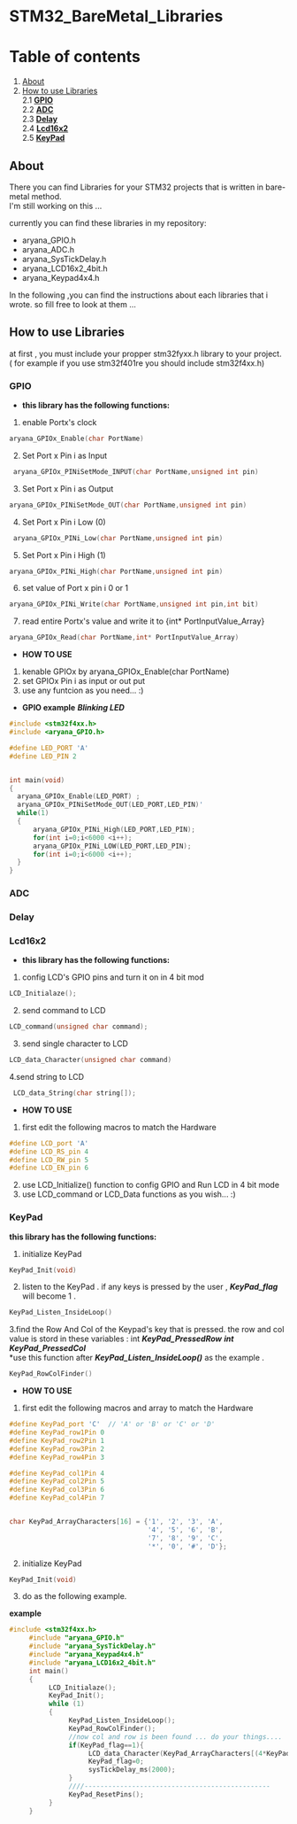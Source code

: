 # STM32_BareMetal_Libraries
<h1>Table of contents</h1>

<ol dir="auto">
  <li>
    <a href="#about">About</a>
  </li>
  <li> 
    <a href="#how-to-use-libraries">How to use Libraries </a>
    <br>
    2.1 <a href="#gpio"><b >GPIO</b> </a>
    <br>
    2.2 <a href="#adc-example"> <b>ADC</b> </a>
    <br>
    2.3 <a href="#delay"><b>Delay</b></a>
    <br>
    2.4 <a href="#lcd16x2"><b>Lcd16x2</b></a>
    <br>
    2.5 <a href="#keypad"><b>KeyPad</b> </a>
  </li>
</ol>

## About

There you can find Libraries for your STM32 projects that is written in bare-metal method. <br>
I'm still working on this ... <br>

currently you can find these libraries in my repository:
<ul>
  <li >aryana_GPIO.h</li>
  <li>aryana_ADC.h</li>
  <li>aryana_SysTickDelay.h</li>
  <li>aryana_LCD16x2_4bit.h</li>
  <li>aryana_Keypad4x4.h</li>
</ul>

In the following ,you can find the instructions about each libraries that i wrote. so fill free to look at them ...

## How to use Libraries
at first , you must include your propper stm32fyxx.h library to your project. <br>( for example if you use stm32f401re you should include stm32f4xx.h)


### GPIO
- **this library has the following functions:** 


1. enable Portx's clock
```c++
aryana_GPIOx_Enable(char PortName) 
```
  2. Set Port x Pin i as Input
```c++
 aryana_GPIOx_PINiSetMode_INPUT(char PortName,unsigned int pin)
```  
  3. Set Port x Pin i as Output
```c++
aryana_GPIOx_PINiSetMode_OUT(char PortName,unsigned int pin) 
```  
  4. Set Port x Pin i Low (0)
```c++
 aryana_GPIOx_PINi_Low(char PortName,unsigned int pin)
```
  5.  Set Port x Pin i High (1)
```c++
aryana_GPIOx_PINi_High(char PortName,unsigned int pin)
```
  6. set value of Port x pin i 0 or 1
```c++
aryana_GPIOx_PINi_Write(char PortName,unsigned int pin,int bit)
```
  7.   read entire Portx's value and write it to {int* PortInputValue_Array} 
```c++
aryana_GPIOx_Read(char PortName,int* PortInputValue_Array)
```

- **HOW TO USE**

1. kenable GPIOx by aryana_GPIOx_Enable(char PortName)
2. set GPIOx Pin i as input or out put
3. use any funtcion as you need... :)

- **GPIO example**
***Blinking LED***
```c++
#include <stm32f4xx.h>
#include <aryana_GPIO.h>

#define LED_PORT 'A'
#define LED_PIN 2


int main(void)
{
  aryana_GPIOx_Enable(LED_PORT) ;
  aryana_GPIOx_PINiSetMode_OUT(LED_PORT,LED_PIN)'
  while(1)
  {
      aryana_GPIOx_PINi_High(LED_PORT,LED_PIN);
      for(int i=0;i<6000 <i++);
      aryana_GPIOx_PINi_LOW(LED_PORT,LED_PIN);
      for(int i=0;i<6000 <i++);
  }
}

```

### ADC


### Delay

### Lcd16x2

- **this library has the following functions:** 
1. config LCD's GPIO pins and turn it on in 4 bit mod 
  ```c++
  LCD_Initialaze();
  ```
2. send command to LCD
  ```c++
  LCD_command(unsigned char command);
  ```
3. send single character to LCD
  ```c++
  LCD_data_Character(unsigned char command)
  ```
4.send string to LCD 
  ```c++
   LCD_data_String(char string[]);
  ```

- **HOW TO USE**
1. first edit the following macros to match the Hardware

```c++
#define LCD_port 'A'
#define LCD_RS_pin 4
#define LCD_RW_pin 5
#define LCD_EN_pin 6
```

2. use LCD_Initialize() function to config GPIO and Run LCD in 4 bit mode
3.  use LCD_command or LCD_Data functions as you wish... :)

### KeyPad 
**this library has the following functions:**
1. initialize KeyPad 
```c
KeyPad_Init(void) 
```
2. listen to the KeyPad . if any keys is pressed by the user , ***KeyPad_flag*** will become 1  .
```c
KeyPad_Listen_InsideLoop()
```
3.find the Row And Col of the Keypad's key that is pressed. the row and col value is stord in these variables : int ***KeyPad_PressedRow*** ***int KeyPad_PressedCol***
<br>*use this function after ***KeyPad_Listen_InsideLoop()*** as the example .
```c
KeyPad_RowColFinder()
```

- **HOW TO USE**
1. first edit the following macros and array to match the Hardware
```c++
#define KeyPad_port 'C'  // 'A' or 'B' or 'C' or 'D'
#define KeyPad_row1Pin 0
#define KeyPad_row2Pin 1
#define KeyPad_row3Pin 2
#define KeyPad_row4Pin 3

#define KeyPad_col1Pin 4
#define KeyPad_col2Pin 5
#define KeyPad_col3Pin 6
#define KeyPad_col4Pin 7


char KeyPad_ArrayCharacters[16] = {'1', '2', '3', 'A',
                                   '4', '5', '6', 'B',
                                   '7', '8', '9', 'C',
                                   '*', '0', '#', 'D'};

```
2. initialize KeyPad 
```c
KeyPad_Init(void) 
```
3. do as the following example. 

**example**
```c++
#include <stm32f4xx.h>
     #include "aryana_GPIO.h"
     #include "aryana_SysTickDelay.h"
     #include "aryana_Keypad4x4.h"
     #include "aryana_LCD16x2_4bit.h"
     int main()
     {
          LCD_Initialaze();
          KeyPad_Init();
          while (1)
          {
               KeyPad_Listen_InsideLoop();
               KeyPad_RowColFinder();
               //now col and row is been found ... do your things....
               if(KeyPad_flag==1){
                    LCD_data_Character(KeyPad_ArrayCharacters[(4*KeyPad_PressedRow) + (KeyPad_PressedCol)]);
                    KeyPad_flag=0;
                    sysTickDelay_ms(2000);
               }
               ////-----------------------------------------------
               KeyPad_ResetPins();
          }
     }

```


